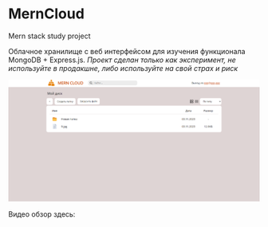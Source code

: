 # MernCloud
Mern stack study project

Облачное хранилище с веб интерфейсом для изучения функционала MongoDB + Express.js.
*Проект сделан только как эксперимент, не используйте в продакшне, либо используйте на свой страх и риск*

![скриншот приложения](./images/img1.png)

Видео обзор здесь: 
